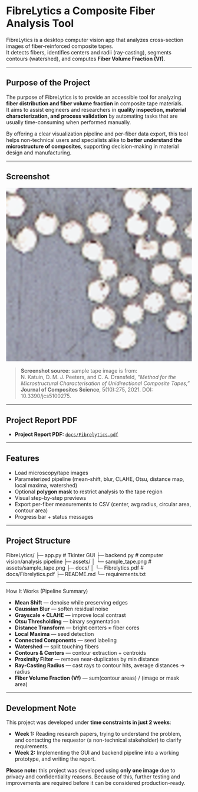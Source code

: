 # FibreLytics a Composite Fiber Analysis Tool

FibreLytics is a desktop computer vision app that analyzes cross-section images of fiber-reinforced composite tapes.  
It detects fibers, identifies centers and radii (ray-casting), segments contours (watershed), and computes **Fiber Volume Fraction (Vf)**.  


---

## Purpose of the Project

The purpose of FibreLytics is to provide an accessible tool for analyzing **fiber distribution and fiber volume fraction** in composite tape materials.  
It aims to assist engineers and researchers in **quality inspection, material characterization, and process validation** by automating tasks that are usually time-consuming when performed manually.  

By offering a clear visualization pipeline and per-fiber data export, this tool helps non-technical users and specialists alike to **better understand the microstructure of composites**, supporting decision-making in material design and manufacturing.

---

## Screenshot

![Sample Tape Analysis](assets/sample_tape.png)

> **Screenshot source:** sample tape image is from:  
> N. Katuin, D. M. J. Peeters, and C. A. Dransfeld, *“Method for the Microstructural Characterisation of Unidirectional Composite Tapes,”* **Journal of Composites Science**, 5(10):275, 2021. DOI: 10.3390/jcs5100275.


---

## Project Report PDF

- **Project Report PDF:** [`docs/Fibrelytics.pdf`](docs/Fibrelytics.pdf)



---

## Features

- Load microscopy/tape images
- Parameterized pipeline (mean-shift, blur, CLAHE, Otsu, distance map, local maxima, watershed)
- Optional **polygon mask** to restrict analysis to the tape region
- Visual step-by-step previews
- Export per-fiber measurements to CSV (center, avg radius, circular area, contour area)
- Progress bar + status messages

---

## Project Structure

FibreLytics/
├─ app.py # Tkinter GUI 
├─ backend.py # computer vision/analysis pipeline 
├─ assets/
│ └─ sample_tape.png # assets/sample_tape.png
├─ docs/
│ └─ Fibrelytics.pdf # docs/Fibrelytics.pdf
├─ README.md
└─ requirements.txt

---

How It Works (Pipeline Summary)

- **Mean Shift** — denoise while preserving edges  
- **Gaussian Blur** — soften residual noise  
- **Grayscale + CLAHE** — improve local contrast  
- **Otsu Thresholding** — binary segmentation  
- **Distance Transform** — bright centers ≈ fiber cores  
- **Local Maxima** — seed detection  
- **Connected Components** — seed labeling  
- **Watershed** — split touching fibers  
- **Contours & Centers** — contour extraction + centroids  
- **Proximity Filter** — remove near-duplicates by min distance  
- **Ray-Casting Radius** — cast rays to contour hits, average distances → radius  
- **Fiber Volume Fraction (Vf)** — sum(contour areas) / (image or mask area)  

---

## Development Note

This project was developed under **time constraints in just 2 weeks**:  
- **Week 1:** Reading research papers, trying to understand the problem, and contacting the requestor (a non-technical stakeholder) to clarify requirements.  
- **Week 2:** Implementing the GUI and backend pipeline into a working prototype, and writing the report.  

 **Please note:** this project was developed using **only one image** due to privacy and confidentiality reasons. Because of this, further testing and improvements are required before it can be considered production-ready.  
